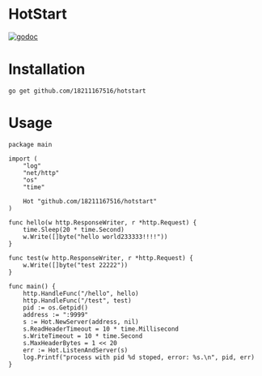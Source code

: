 
# HotStart

[![godoc](https://camo.githubusercontent.com/a613b85cc4087229d2655adedfcd8fb2580dc56a/68747470733a2f2f676f646f632e6f72672f6769746875622e636f6d2f726f796c6565303730342f67726f6e3f7374617475732e737667)](https://godoc.org/github.com/18211167516/hotstart)

# Installation

```golang
go get github.com/18211167516/hotstart
```

# Usage

```golang
package main

import (
	"log"
	"net/http"
	"os"
	"time"

	Hot "github.com/18211167516/hotstart"
)

func hello(w http.ResponseWriter, r *http.Request) {
	time.Sleep(20 * time.Second)
	w.Write([]byte("hello world233333!!!!"))
}

func test(w http.ResponseWriter, r *http.Request) {
	w.Write([]byte("test 22222"))
}

func main() {
	http.HandleFunc("/hello", hello)
	http.HandleFunc("/test", test)
	pid := os.Getpid()
	address := ":9999"
	s := Hot.NewServer(address, nil)
	s.ReadHeaderTimeout = 10 * time.Millisecond
	s.WriteTimeout = 10 * time.Second
	s.MaxHeaderBytes = 1 << 20
	err := Hot.ListenAndServer(s)
	log.Printf("process with pid %d stoped, error: %s.\n", pid, err)
}

```
